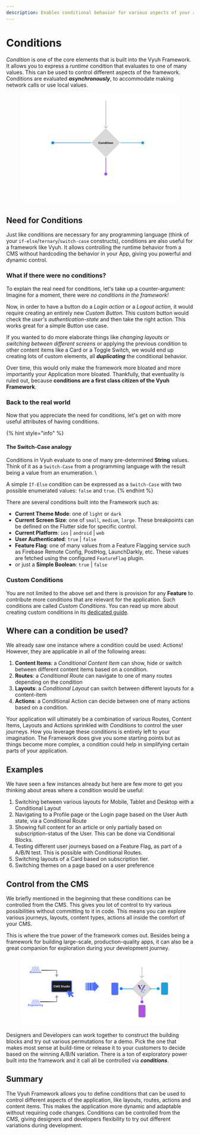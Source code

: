 ```yaml
---
description: Enables conditional behavior for various aspects of your application
---
```


# Conditions

_Condition_ is one of the core elements that is built into the Vyuh Framework. It allows you to express a _runtime_ condition that evaluates to one of many values. This can be used to control different aspects of the framework. Conditions are evaluated _**asynchronously**_, to accommodate making network calls or use local values.

<figure><img src="../../.gitbook/assets/image.png" alt=""><figcaption></figcaption></figure>

## Need for Conditions

Just like conditions are necessary for any programming language (think of your `if-else`/`ternary`/`switch-case` constructs), conditions are also useful for a framework like Vyuh. It allows controlling the runtime behavior from a CMS without hardcoding the behavior in your App, giving you powerful and dynamic control.&#x20;

### What if there were no conditions?

To explain the real need for conditions, let's take up a counter-argument: Imagine for a moment, there were _no conditions in the framework!_&#x20;

Now, in order to have a button do a _Login action_ or a _Logout action,_ it would require creating an entirely new _Custom Button_. This custom button would check the _user's authentication-state_ and then take the right action. This works great for a simple Button use case.&#x20;

If you wanted to do more elaborate things like _changing layouts_ or _switching between different screens_ or applying the previous condition to other content items like a Card or a Toggle Switch, we would end up creating lots of custom elements, all _**duplicating**_ the conditional behavior.&#x20;

Over time, this would only make the framework more bloated and more importantly your Application more bloated. Thankfully, that eventuality is ruled out, because **conditions are a first class citizen of the Vyuh Framework**.

### Back to the real world

Now that you appreciate the need for conditions, let's get on with more useful attributes of having conditions.&#x20;

{% hint style="info" %}
#### The Switch-Case analogy

Conditions in Vyuh evaluate to one of many pre-determined **String** values. Think of it as a `Switch-Case` from a programming language with the result being a value from an enumeration. \


A simple `If-Else` condition can be expressed as a `Switch-Case` with two possible enumerated values: `false` and `true`.
{% endhint %}

There are several conditions built into the Framework such as:

* **Current Theme Mode**: one of `light` or `dark`
* **Current Screen Size**: one of `small`, `medium`, `large`. These breakpoints can be defined on the Flutter side for specific control.
* **Current Platform**: `ios` | `android` | `web`
* **User Authenticated**: `true` | `false`
* **Feature Flag**: one of many values from a Feature Flagging service such as Firebase Remote Config, PostHog, LaunchDarkly, etc. These values are fetched using the configured `FeatureFlag` plugin.
* or just a **Simple Boolean**: `true` | `false`

### Custom Conditions

You are not limited to the above set and there is provision for any **Feature** to contribute more conditions that are relevant for the application. Such conditions are called _Custom Conditions_. You can read up more about creating custom conditions in its [dedicated guide](custom-condition.md).

## Where can a condition be used?

We already saw one instance where a condition could be used: Actions! However, they are applicable in all of the following areas:&#x20;

1. **Content Items**: a _Conditional Content Item_ can show, hide or switch between different content items based on a condition.
2. **Routes**: a _Conditional Route_ can navigate to one of many routes depending on the condition
3. **Layouts**: a _Conditional Layout_ can switch between different layouts for a content-item
4. **Actions**: a Conditional Action can decide between one of many actions based on a condition.

Your application will ultimately be a combination of various Routes, Content Items, Layouts and Actions sprinkled with _Conditions_ to control the user journeys. How you leverage these conditions is entirely left to your imagination. The Framework does give you some starting points but as things become more complex, a condition could help in simplifying certain parts of your application.

## Examples

We have seen a few instances already but here are few more to get you thinking about areas where a condition would be useful:

1. Switching between various layouts for Mobile, Tablet and Desktop with a Conditional Layout
2. Navigating to a Profile page or the Login page based on the User Auth state, via a Conditional Route
3. Showing full content for an article or only partially based on subscription-status of the User. This can be done via Conditional Blocks.
4. Testing different user journeys based on a Feature Flag, as part of a A/B/N test. This is possible with Conditional Routes.
5. Switching layouts of a Card based on subscription tier.
6. Switching themes on a page based on a user preference

## Control from the CMS

We briefly mentioned in the beginning that these conditions can be controlled from the CMS. This gives you lot of control to try various possibilities without committing to it in code. This means you can explore various journeys, layouts, content types, actions all inside the comfort of your CMS.

This is where the true power of the framework comes out. Besides being a framework for building large-scale, production-quality apps, it can also be a great companion for exploration during your development journey.&#x20;

<figure><img src="../../.gitbook/assets/image (1).png" alt=""><figcaption></figcaption></figure>

Designers and Developers can work together to construct the building blocks and try out various permutations for a demo. Pick the one that makes most sense at build-time or release it to your customers to decide based on the winning A/B/N variation. There is a ton of exploratory power built into the framework and it call all be controlled via _**conditions**_.

## Summary

The Vyuh Framework allows you to define conditions that can be used to control different aspects of the application, like layouts, routes, actions and content items. This makes the application more dynamic and adaptable without requiring code changes. Conditions can be controlled from the CMS, giving designers and developers flexibility to try out different variations during development.



